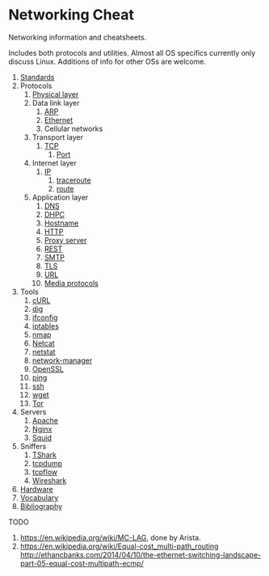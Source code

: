 # Networking Cheat

Networking information and cheatsheets.

Includes both protocols and utilities. Almost all OS specifics currently only discuss Linux. Additions of info for other OSs are welcome.

1.  [Standards](standards.md)
1.  Protocols
    1.  [Physical layer](physical-layer.md)
    1.  Data link layer
        1.  [ARP](arp.md)
        1.  [Ethernet](ethernet.md)
        1.  Cellular networks
    1.  Transport layer
        1.  [TCP](tcp.md)
            1.  [Port](port.md)
    1.  Internet layer
        1.  [IP](ip.md)
            1.  [traceroute](traceroute.md)
            1.  [route](route.md)
    1.  Application layer
        1.  [DNS](dns.md)
        1.  [DHPC](dhpc.md)
        1.  [Hostname](hostname.md)
        1.  [HTTP](http.md)
        1.  [Proxy server](proxy-server.md)
        1.  [REST](rest.md)
        1.  [SMTP](smtp.md)
        1.  [TLS](tls.md)
        1.  [URL](url.md)
        1.  [Media protocols](media-protocols.md)
1.  Tools
    1.  [cURL](curl.md)
    1.  [dig](dig.md)
    1.  [ifconfig](ifconfig.md)
    1.  [iptables](iptables.md)
    1.  [nmap](nmap.md)
    1.  [Netcat](netcat.md)
    1.  [netstat](netstat.md)
    1.  [network-manager](work-manager.md)
    1.  [OpenSSL](openssl.md)
    1.  [ping](ping.md)
    1.  [ssh](ssh.md)
    1.  [wget](wget.md)
    1.  [Tor](tor.md)
1.  Servers
    1.  [Apache](apache.md)
    1.  [Nginx](nginx.md)
    1.  [Squid](squid.md)
1.  Sniffers
    1.  [TShark](tshark.md)
    1.  [tcpdump](tcpdump.md)
    1.  [tcpflow](tcpflow.md)
    1.  [Wireshark](wireshark.md)
1.  [Hardware](hardware.md)
1.  [Vocabulary](vocabulary.md)
1.  [Bibliography](bibliography.md)

TODO

1.  <https://en.wikipedia.org/wiki/MC-LAG>, done by Arista.
1.  <https://en.wikipedia.org/wiki/Equal-cost_multi-path_routing> <http://ethancbanks.com/2014/04/10/the-ethernet-switching-landscape-part-05-equal-cost-multipath-ecmp/>
